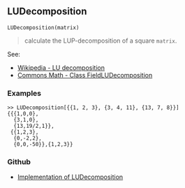 ## LUDecomposition

```
LUDecomposition(matrix)
```

> calculate the LUP-decomposition of a square `matrix`.
 
See:    
* [Wikipedia - LU decomposition](https://en.wikipedia.org/wiki/LU_decomposition)
* [Commons Math - Class FieldLUDecomposition](http://commons.apache.org/proper/commons-math/apidocs/org/apache/commons/math3/linear/FieldLUDecomposition.html)
 
### Examples

```
>> LUDecomposition[{{1, 2, 3}, {3, 4, 11}, {13, 7, 8}}]
{{{1,0,0},
  {3,1,0},
  {13,19/2,1}},
 {{1,2,3},
  {0,-2,2},
  {0,0,-50}},{1,2,3}}
```

### Github

* [Implementation of LUDecomposition](https://github.com/axkr/symja_android_library/blob/master/symja_android_library/matheclipse-core/src/main/java/org/matheclipse/core/builtin/LinearAlgebra.java#L2717) 
